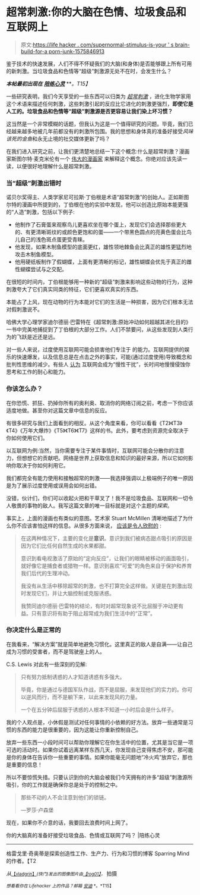 # 超常刺激:你的大脑在色情、垃圾食品和互联网上

> 原文:[https://life hacker . com/supernormal-stimulus-is-your ' s brain-build-for-a porn-junk-1575846913](https://lifehacker.com/supernormal-stimuli-is-your-brain-built-for-porn-junk-1575846913)

鉴于技术的快速发展，人们不得不怀疑我们的大脑(和身体)是否能够跟上所有可用的新刺激。当垃圾食品和色情等“超级”刺激源无处不在时，会发生什么？

***本帖最初出现在*** [***陪练心灵***](http://www.sparringmind.com/supernormal-stimuli/) ***。*T15】**

一些研究表明，我们今天享受的一些东西可以归类为 [*超常刺激*](http://en.wikipedia.org/wiki/Supernormal_stimulus) ，进化生物学家用这个术语来描述任何刺激，这些刺激引起的反应比它进化的刺激更强烈，**即使它是人工的。垃圾食品和色情等“超级”刺激源是否更容易让我们染上坏习惯？**

这当然是一个非常模糊的话题，但我认为这是一个值得研究的问题。毕竟，我们已经越来越多地被几年前都没有的刺激所包围。我的思想和身体真的准备好接受*风味该死的金鱼*和永无止境的社交媒体更新了吗？

在我们进入研究之前，让我们更清楚地总结一下这个概念:什么是超常刺激？漫画家斯图尔特·麦克米伦有一个 [伟大的漫画家](http://www.stuartmcmillen.com/comics_en/supernormal-stimuli/) 来解释这个概念。你绝对应该先读一读，以便很好地理解什么是超常刺激。

### 当“超级”刺激出错时

诺贝尔奖得主、人类学家尼可拉斯·丁伯根是术语“超常刺激”的创始人。正如斯图尔特的漫画中所提到的，丁伯根在他的实验中发现，他可以创造比原始本能更强的“人造”刺激，包括以下例子:

*   他制作了石膏蛋来观察鸟儿更喜欢坐在哪个蛋上，发现它们会选择那些更大的、有更清晰斑纹的或颜色更饱和的蛋——一个带黑色圆点的亮黄色蛋会比鸟儿自己的浅色斑点蛋更受青睐。
*   他发现，如果木制鱼模型的底面更红，雄性领地棘鱼会比真正的雄性更猛烈地攻击木制鱼模型。
*   他用硬纸板制作了假蝴蝶，上面有更清晰的标记，雄性蝴蝶会优先于真正的雌性蝴蝶尝试与之交配。

在很短的时间内，丁伯根能够用一种新的“超级”刺激来影响这些动物的行为，这种刺激夸大了它们真实同类的特征，它们更喜欢真实的东西。

本能占了上风，现在动物的行为本能对它们的生活是一种损害，因为它们根本无法对假刺激说不。

哈佛大学心理学家迪尔德丽·巴雷特在《超常刺激:原始冲动如何超越其进化目的》 一书中完美地捕捉到了丁伯根的大部分工作。人们不禁要问，从这些发现到人类行为的飞跃是近还是远。

对一些人来说，过度使用互联网可能会损害他们专注于 的能力。互联网提供的娱乐的快速爆发，以及信息总是在点击之外的事实，可能(通过过度使用)导致概念和批判性思维的减少。有些人 [认为](http://www.npr.org/templates/story/story.php?storyId=127370598) 互联网会成为“慢性干扰”，长时间地慢慢侵蚀你思考和工作的耐心和能力。

### 你该怎么办？

在你恐慌、抓狂、扔掉你所有的奥利奥、取消你的网络订阅之前，考虑一下你应该适度地做。甚至你对这篇文章中信息的反应。

有很多研究与我们上面看到的相反。从这个角度来看，你可以看看《T2》《T3》《T4》《万年大爆炸》《T5》《T6》《T7》这样的书。此外，要考虑到资源完全取决于你如何使用它们。

以互联网为例:当然，当你需要专注于某件事情时，互联网可能会分散你的注意力，但想想它的贡献吧。网络是世界上获取信息和知识的最好来源，所以它如何影响你取决于你如何利用它。

我们都完全有能力使用和接触超常的刺激——我选择强调以上极端例子的唯一原因是为了展示过度使用或误用会如何出错。

没错，伙计们，你们可以收起火把和干草叉了！我不是垃圾食品、互联网和一切令人敬畏的事物的敌人。我写这篇文章的唯一目标就是对这个主题的*探索*。

事实上，上面的漫画也有类似的意图。艺术家 Stuart McMillen 清晰地描述了为什么你不应该害怕这样的信息。从很多方面来说， [应该是令人欣慰的](http://www.stuartmcmillen.com/blog/cartoon-blog/supernormal-stimuli-thoughts/) :

> 在这两种情况下，主要的变化是**意识**。意识到我们被病态甜点吸引的原因是因为它们比任何自然生成的水果都甜。
> 
> 意识到看电视激活了原始的“定向反应”，让我们的眼睛被移动的画面吸引，就好像它是捕食者或猎物一样。意识到喜欢“可爱”的角色来自于保护和养育我们后代的生理冲动。
> 
> 我没有从生活中移除超常的刺激，也不打算完全这样做。关键是在刺激出现时发现它们，并让大脑控制或克服诱惑。
> 
> 我赞同迪尔德丽·巴雷特的结论，有时对超常现象说不比屈服于冲动更有益。只有意识将有助于阻止超常成为我们生活中的“正常”。

### 你决定什么是正常的

在我看来，“解决方案”就是简单地避免习惯化。这里真正的敌人是自满——让自己成为习惯的受害者，而不是驾驶座上的人。

C.S. Lewis 对此有一些深刻的见解:

> 只有努力抵制诱惑的人才知道诱惑有多强大。
> 
> 毕竟，你是通过与德国军队作战，而不是屈服，来发现他们的实力的。你可以逆风而行，而不是躺下来，以此来发现风的力量。
> 
> 一个在五分钟后屈服于诱惑的人根本不知道一小时后会是什么样子。

我的个人观点是，小休假是测试对任何事情的小依赖的好方法。放弃一些通常是习惯的东西的能力是很重要的，因为这能让你重新控制自己。

放弃一些东西一小段时间可以帮助你理解它在你生活中的位置，尤其是当它是一项可选的活动时。如果你试着远离某样东西几天，你发现自己变得焦虑不安，那可能是你的身体在告诉你一些重要的事情。如果你能毫无问题地“冷火鸡”放弃它，那也是重要的信息！

所以不要惊慌失措。只要认识到你的大脑会被我们今天拥有的许多“超级”刺激源所吸引，你的工作就是确保你总是处于的控制之中。

> 那些不动的人不会注意到他们的锁链。
> 
> —罗莎·卢森堡

现在，如果你不介意的话，我要回去浪费时间上网了。

你的大脑真的准备好接受垃圾食品、色情或互联网了吗？ |陪练心灵

* * *

格雷戈里·奇奥蒂是探索创造性工作、生产力、行为和习惯的博客 Sparring Mind 的作者。【T2

*从*[<small>【vladgrin】</small>](http://www.shutterstock.com/pic.mhtml?id=127181810&src=id)<small>*(快门)发出的图像图片由*</small>[<small>*【rog01】*</small>](https://www.flickr.com/photos/maitreyoda/7522102790)<small>*，*</small> 拍摄

<small>*想看看你在 Lifehacker 上的作品？邮箱*</small> [<small>*安迪*</small>](mailto:andy@lifehacker.com) <small>*。*T15】</small>